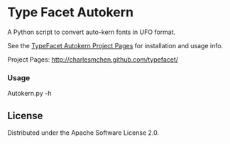Type Facet Autokern
===================

A Python script to convert auto-kern fonts in UFO format.

See the [TypeFacet Autokern Project Pages](http://charlesmchen.github.com/typefacet/topics/autokern/index.html) for installation and usage info.

Project Pages: http://charlesmchen.github.com/typefacet/

### Usage

Autokern.py -h

## License

Distributed under the Apache Software License 2.0.

